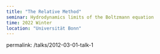 ```yaml
---
title: "The Relative Method"
seminar: Hydrodynamics limits of the Boltzmann equation
time: 2022 Winter
location: "Universität Bonn"
---
```

permalink: /talks/2012-03-01-talk-1
<!-- This is a description of your talk, which is a markdown files that can be all markdown-ified like any other post. Yay markdown!
type: "Talk"
permalink: /talks/2012-03-01-talk-1
venue: "UC San Francisco, Department of Testing" -->
